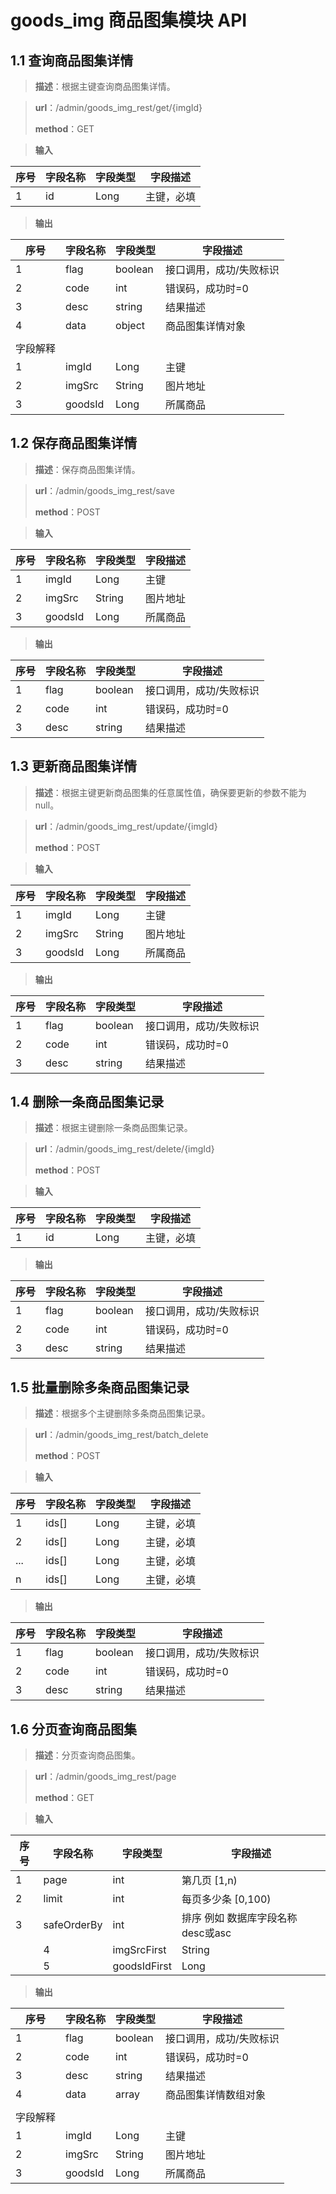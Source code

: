 
# goods_img 商品图集模块 API
## 1.1 查询商品图集详情

> **描述**：根据主键查询商品图集详情。

> **url**：/admin/goods_img_rest/get/{imgId}
>
> **method**：GET

> **输入**

| 序号 | 字段名称 | 字段类型 | 字段描述     |
| ---- | -------- | -------- | ------------ |
| 1    | id       | Long     | 主键，必填 |

> **输出**

| 序号     | 字段名称      | 字段类型 | 字段描述                |
| -------- | ------------- | -------- | ----------------------- |
| 1        | flag          | boolean  | 接口调用，成功/失败标识 |
| 2        | code          | int      | 错误码，成功时=0        |
| 3        | desc          | string   | 结果描述                |
| 4        | data          | object   | 商品图集详情对象            |
|          |               |          |                         |
| 字段解释 |               |          |                         |
| 1 | imgId              | Long          | 主键 |
| 2 | imgSrc              | String          | 图片地址 |
| 3 | goodsId              | Long          | 所属商品 |

## 1.2 保存商品图集详情

> **描述**：保存商品图集详情。

> **url**：/admin/goods_img_rest/save
>
> **method**：POST

> **输入**

| 序号 | 字段名称 | 字段类型 | 字段描述     |
| ---- | -------- | -------- | ------------ |
| 1| imgId  | Long  | 主键 |
| 2| imgSrc  | String  | 图片地址 |
| 3| goodsId  | Long  | 所属商品 |

> **输出**

| 序号     | 字段名称      | 字段类型 | 字段描述                |
| -------- | ------------- | -------- | ----------------------- |
| 1        | flag          | boolean  | 接口调用，成功/失败标识 |
| 2        | code          | int      | 错误码，成功时=0        |
| 3        | desc          | string   | 结果描述                |

## 1.3 更新商品图集详情

> **描述**：根据主键更新商品图集的任意属性值，确保要更新的参数不能为null。

> **url**：/admin/goods_img_rest/update/{imgId}
>
> **method**：POST

> **输入**

| 序号 | 字段名称 | 字段类型 | 字段描述     |
| ---- | -------- | -------- | ------------ |
| 1| imgId  | Long  | 主键 |
| 2| imgSrc  | String  | 图片地址 |
| 3| goodsId  | Long  | 所属商品 |

> **输出**

| 序号     | 字段名称      | 字段类型 | 字段描述                |
| -------- | ------------- | -------- | ----------------------- |
| 1        | flag          | boolean  | 接口调用，成功/失败标识 |
| 2        | code          | int      | 错误码，成功时=0        |
| 3        | desc          | string   | 结果描述                |

## 1.4 删除一条商品图集记录

> **描述**：根据主键删除一条商品图集记录。

> **url**：/admin/goods_img_rest/delete/{imgId}
>
> **method**：POST

> **输入**

| 序号 | 字段名称 | 字段类型 | 字段描述     |
| ---- | -------- | -------- | ------------ |
| 1    | id       | Long     | 主键，必填 |

> **输出**

| 序号     | 字段名称      | 字段类型 | 字段描述                |
| -------- | ------------- | -------- | ----------------------- |
| 1        | flag          | boolean  | 接口调用，成功/失败标识 |
| 2        | code          | int      | 错误码，成功时=0        |
| 3        | desc          | string   | 结果描述                |


## 1.5 批量删除多条商品图集记录

> **描述**：根据多个主键删除多条商品图集记录。

> **url**：/admin/goods_img_rest/batch_delete
>
> **method**：POST

> **输入**

| 序号 | 字段名称 | 字段类型 | 字段描述     |
| ---- | -------- | -------- | ------------ |
| 1    | ids[]       | Long     | 主键，必填 |
| 2    | ids[]       | Long     | 主键，必填 |
| ...    | ids[]       | Long     | 主键，必填 |
| n    | ids[]       | Long     | 主键，必填 |

> **输出**

| 序号     | 字段名称      | 字段类型 | 字段描述                |
| -------- | ------------- | -------- | ----------------------- |
| 1        | flag          | boolean  | 接口调用，成功/失败标识 |
| 2        | code          | int      | 错误码，成功时=0        |
| 3        | desc          | string   | 结果描述                |


## 1.6 分页查询商品图集

> **描述**：分页查询商品图集。

> **url**：/admin/goods_img_rest/page
>
> **method**：GET

> **输入**

| 序号 | 字段名称 | 字段类型 | 字段描述     |
| ---- | -------- | -------- | ------------ |
| 1    |page      |int       |第几页 [1,n)   |
| 2    |limit      |int       |每页多少条 [0,100)   |
| 3    |safeOrderBy      |int       | 排序 例如 数据库字段名称 desc或asc   |
                |4|imgSrcFirst|   String   |图片地址|
                |5|goodsIdFirst|   Long   |所属商品|

> **输出**

| 序号     | 字段名称      | 字段类型 | 字段描述                |
| -------- | ------------- | -------- | ----------------------- |
| 1        | flag          | boolean  | 接口调用，成功/失败标识 |
| 2        | code          | int      | 错误码，成功时=0        |
| 3        | desc          | string   | 结果描述                |
| 4        | data          | array   | 商品图集详情数组对象            |
|          |               |          |                         |
| 字段解释 |               |          |                         |
| 1 | imgId              | Long          | 主键 |
| 2 | imgSrc              | String          | 图片地址 |
| 3 | goodsId              | Long          | 所属商品 |
